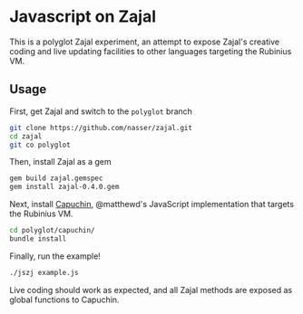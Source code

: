 Javascript on Zajal
===================

This is a polyglot Zajal experiment, an attempt to expose Zajal's creative coding and live updating facilities to other languages targeting the Rubinius VM.

Usage
-----
First, get Zajal and switch to the `polyglot` branch
```bash
git clone https://github.com/nasser/zajal.git
cd zajal
git co polyglot
```

Then, install Zajal as a gem
```bash
gem build zajal.gemspec
gem install zajal-0.4.0.gem
```

Next, install [Capuchin](https://github.com/matthewd/capuchin), @matthewd's JavaScript implementation that targets the Rubinius VM.
```bash
cd polyglot/capuchin/
bundle install
```

Finally, run the example!
```bash
./jszj example.js
```

Live coding should work as expected, and all Zajal methods are exposed as global functions to Capuchin.